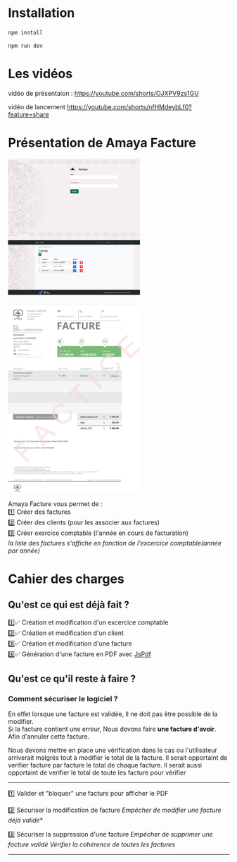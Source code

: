 # Installation
```
npm install
```

```
npm run dev
```

# Les vidéos

vidéo de présentaion :
https://youtube.com/shorts/OJXPV9zs1GU

vidéo  de lancement
https://youtube.com/shorts/nfHMdeybLf0?feature=share  


# Présentation de Amaya Facture
<img src="./img-readme/screen-1.png" width="300">  <img src="./img-readme/screen-2.png" width="300"> 
<br>
<br>
<img src="./img-readme/screen-3.png" width="300">

Amaya Facture vous permet de :  
:one: Créer des factures  
:two: Créer des clients (pour les associer aux factures)  
:three: Créer exercice comptable (l'année en cours de facturation)    
_la liste des factures s'affiche en fonction de l'excercice comptable(année par année)_  

# Cahier des charges
## Qu'est ce qui est déjà fait ?

:one::white_check_mark: Création et modification d'un excercice comptable  
:two::white_check_mark: Création et modification d'un client  
:three::white_check_mark: Création et modification d'une facture  
:four::white_check_mark: Génération d'une facture en PDF avec <a href="https://artskydj.github.io/jsPDF/docs/jsPDF.html">JsPdf</a>  

## Qu'est ce qu'il reste à faire ?

### Comment sécuriser le logiciel ?
En effet lorsque une facture est validée, Il ne doit pas être possible de la modifier.  
Si la facture contient une erreur, Nous devons faire **une facture d'avoir**.  
Afin d'annuler cette facture. 
   
Nous devons mettre en place une vérification dans le cas ou l'utilisateur arriverait malgrés tout à modifier le total de la facture.
Il serait opportaint de verifier facture par facture le total de chaque facture.
Il serait aussi opportaint de verifier le total de toute les facture pour vérifier

-------------------
:one: Valider et "bloquer" une facture pour afficher le PDF  
  
:two: Sécuriser la modification de facture
_Empécher de modifier une facture déjà validé_*

:three: Sécuriser la suppression d'une facture
_Empécher de supprimer une facture validé_
_Vérifier la cohérence de toutes les factures_

-------------------
